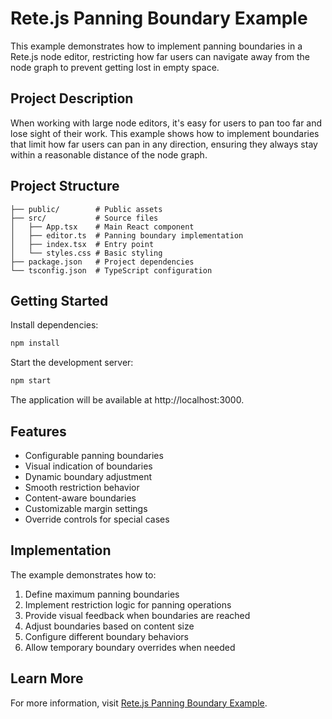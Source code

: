 # Rete.js Panning Boundary Example

This example demonstrates how to implement panning boundaries in a Rete.js node editor, restricting how far users can navigate away from the node graph to prevent getting lost in empty space.

## Project Description

When working with large node editors, it's easy for users to pan too far and lose sight of their work. This example shows how to implement boundaries that limit how far users can pan in any direction, ensuring they always stay within a reasonable distance of the node graph.

## Project Structure

```
├── public/        # Public assets
├── src/           # Source files
│   ├── App.tsx    # Main React component
│   ├── editor.ts  # Panning boundary implementation
│   ├── index.tsx  # Entry point
│   └── styles.css # Basic styling
├── package.json   # Project dependencies
└── tsconfig.json  # TypeScript configuration
```

## Getting Started

Install dependencies:

```bash
npm install
```

Start the development server:

```bash
npm start
```

The application will be available at http://localhost:3000.

## Features

- Configurable panning boundaries
- Visual indication of boundaries
- Dynamic boundary adjustment
- Smooth restriction behavior
- Content-aware boundaries
- Customizable margin settings
- Override controls for special cases

## Implementation

The example demonstrates how to:

1. Define maximum panning boundaries
2. Implement restriction logic for panning operations
3. Provide visual feedback when boundaries are reached
4. Adjust boundaries based on content size
5. Configure different boundary behaviors
6. Allow temporary boundary overrides when needed

## Learn More

For more information, visit [Rete.js Panning Boundary Example](https://retejs.org/examples/panning-boundary). 